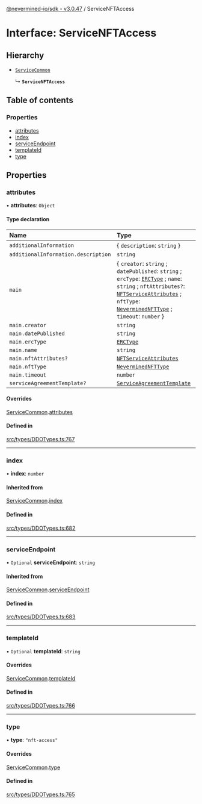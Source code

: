 [@nevermined-io/sdk - v3.0.47](../code-reference.md) / ServiceNFTAccess

# Interface: ServiceNFTAccess

## Hierarchy

- [`ServiceCommon`](ServiceCommon.md)

  ↳ **`ServiceNFTAccess`**

## Table of contents

### Properties

- [attributes](ServiceNFTAccess.md#attributes)
- [index](ServiceNFTAccess.md#index)
- [serviceEndpoint](ServiceNFTAccess.md#serviceendpoint)
- [templateId](ServiceNFTAccess.md#templateid)
- [type](ServiceNFTAccess.md#type)

## Properties

### attributes

• **attributes**: `Object`

#### Type declaration

| Name                                | Type                                                                                                                                                                                                                                                                                                    |
| :---------------------------------- | :------------------------------------------------------------------------------------------------------------------------------------------------------------------------------------------------------------------------------------------------------------------------------------------------------ |
| `additionalInformation`             | \{ `description`: `string` }                                                                                                                                                                                                                                                                            |
| `additionalInformation.description` | `string`                                                                                                                                                                                                                                                                                                |
| `main`                              | \{ `creator`: `string` ; `datePublished`: `string` ; `ercType`: [`ERCType`](../enums/ERCType.md) ; `name`: `string` ; `nftAttributes?`: [`NFTServiceAttributes`](../classes/NFTServiceAttributes.md) ; `nftType`: [`NeverminedNFTType`](../code-reference.md#neverminednfttype) ; `timeout`: `number` } |
| `main.creator`                      | `string`                                                                                                                                                                                                                                                                                                |
| `main.datePublished`                | `string`                                                                                                                                                                                                                                                                                                |
| `main.ercType`                      | [`ERCType`](../enums/ERCType.md)                                                                                                                                                                                                                                                                        |
| `main.name`                         | `string`                                                                                                                                                                                                                                                                                                |
| `main.nftAttributes?`               | [`NFTServiceAttributes`](../classes/NFTServiceAttributes.md)                                                                                                                                                                                                                                            |
| `main.nftType`                      | [`NeverminedNFTType`](../code-reference.md#neverminednfttype)                                                                                                                                                                                                                                           |
| `main.timeout`                      | `number`                                                                                                                                                                                                                                                                                                |
| `serviceAgreementTemplate?`         | [`ServiceAgreementTemplate`](ServiceAgreementTemplate.md)                                                                                                                                                                                                                                               |

#### Overrides

[ServiceCommon](ServiceCommon.md).[attributes](ServiceCommon.md#attributes)

#### Defined in

[src/types/DDOTypes.ts:767](https://github.com/nevermined-io/sdk-js/blob/db42a2a70293f73d5f0e0208dd90541855f3ca93/src/types/DDOTypes.ts#L767)

---

### index

• **index**: `number`

#### Inherited from

[ServiceCommon](ServiceCommon.md).[index](ServiceCommon.md#index)

#### Defined in

[src/types/DDOTypes.ts:682](https://github.com/nevermined-io/sdk-js/blob/db42a2a70293f73d5f0e0208dd90541855f3ca93/src/types/DDOTypes.ts#L682)

---

### serviceEndpoint

• `Optional` **serviceEndpoint**: `string`

#### Inherited from

[ServiceCommon](ServiceCommon.md).[serviceEndpoint](ServiceCommon.md#serviceendpoint)

#### Defined in

[src/types/DDOTypes.ts:683](https://github.com/nevermined-io/sdk-js/blob/db42a2a70293f73d5f0e0208dd90541855f3ca93/src/types/DDOTypes.ts#L683)

---

### templateId

• `Optional` **templateId**: `string`

#### Overrides

[ServiceCommon](ServiceCommon.md).[templateId](ServiceCommon.md#templateid)

#### Defined in

[src/types/DDOTypes.ts:766](https://github.com/nevermined-io/sdk-js/blob/db42a2a70293f73d5f0e0208dd90541855f3ca93/src/types/DDOTypes.ts#L766)

---

### type

• **type**: `"nft-access"`

#### Overrides

[ServiceCommon](ServiceCommon.md).[type](ServiceCommon.md#type)

#### Defined in

[src/types/DDOTypes.ts:765](https://github.com/nevermined-io/sdk-js/blob/db42a2a70293f73d5f0e0208dd90541855f3ca93/src/types/DDOTypes.ts#L765)
